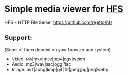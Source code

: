 # **Simple media viewer for [HFS](https://github.com/rejetto/hfs)**

HFS ~ HTTP File Server https://github.com/rejetto/hfs

## Support:
(Some of them depend on your browser and system)
- Video: f4v|mkv|mov|mp4|ogv|webm
- Audio: mp3|wav|aac|ogg|flac
- Image: avif|apng|bmp|gif|jfif|jpeg|jpg|png|webp
